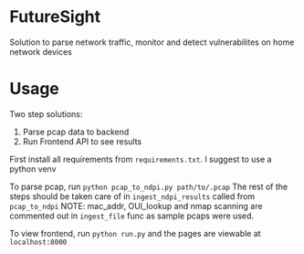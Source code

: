 # FutureSight

Solution to parse network traffic, monitor and detect vulnerabilites on home network devices


# Usage

Two step solutions:
1) Parse pcap data to backend
2) Run Frontend API to see results

First install all requirements from `requirements.txt`. I suggest to use a python venv

To parse pcap, run `python pcap_to_ndpi.py path/to/.pcap`
The rest of the steps should be taken care of in `ingest_ndpi_results` called from `pcap_to_ndpi`
NOTE: mac_addr, OUI_lookup and nmap scanning are commented out in `ingest_file` func as sample pcaps were used.

To view frontend, run `python run.py` and the pages are viewable at `localhost:8000` 
